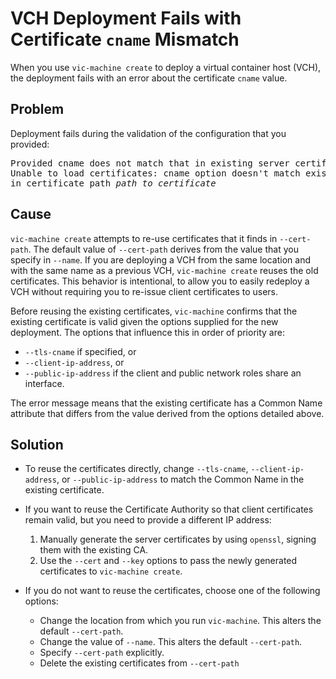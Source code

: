# VCH Deployment Fails with Certificate `cname` Mismatch #

When you use `vic-machine create` to deploy a virtual container host (VCH), the deployment fails with an error about the certificate `cname` value.

## Problem ##
Deployment fails during the validation of the configuration that you provided:

<pre>Provided cname does not match that in existing server certificate: <i>cname</i>
Unable to load certificates: cname option doesn't match existing server certificate 
in certificate path <i>path_to_certificate</i></pre>

## Cause ##
`vic-machine create` attempts to re-use certificates that it finds in `--cert-path`. The default value of `--cert-path` derives from the value that you specify in `--name`. If you are deploying a VCH from the same location and with the same name as a previous VCH, `vic-machine create` reuses the old certificates. This behavior is intentional, to allow you to easily redeploy a VCH without requiring you to re-issue client certificates to users.

Before reusing the existing certificates, `vic-machine` confirms that the existing certificate is valid given the options supplied for the new deployment. The options that influence this in order of priority are:
* `--tls-cname` if specified, or
* `--client-ip-address`, or 
* `--public-ip-address` if the client and public network roles share an interface.

The error message means that the existing certificate has a Common Name attribute that differs from the value derived from the options detailed above.

## Solution ##

- To reuse the certificates directly, change `--tls-cname`, `--client-ip-address`, or `--public-ip-address` to match the Common Name in the existing certificate.

- If you want to reuse the Certificate Authority so that client certificates remain valid, but you need to provide a different IP address:

  1. Manually generate the server certificates by using `openssl`, signing them with the existing CA.
  2.  Use the `--cert` and `--key` options to pass the newly generated certificates to `vic-machine create`.

- If you do not want to reuse the certificates, choose one of the following options:
  - Change the location from which you run `vic-machine`. This alters the default `--cert-path`.
  - Change the value of `--name`. This alters the default `--cert-path`.
  - Specify `--cert-path` explicitly.
  - Delete the existing certificates from `--cert-path`